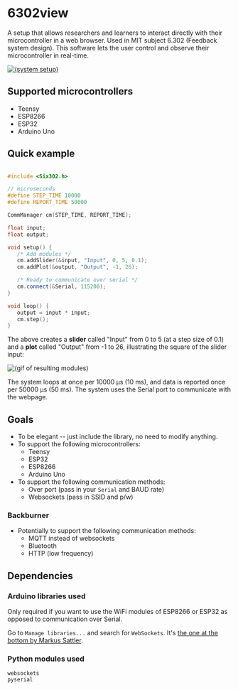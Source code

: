 # 6302view

A setup that allows researchers and learners to interact directly with their microcontroller in a web browser. Used in MIT subject 6.302 (Feedback system design). This software lets the user control and observe their microcontroller in real-time.

[![(system setup)](https://i.imgur.com/djGt0lU.jpg "6302view with Teensy setup")](https://www.youtube.com/watch?v=AaNXcUNaw-I)

## Supported microcontrollers

* Teensy
* ESP8266
* ESP32
* Arduino Uno

## Quick example

```cpp

#include <Six302.h>

// microseconds
#define STEP_TIME 10000
#define REPORT_TIME 50000

CommManager cm(STEP_TIME, REPORT_TIME);

float input;
float output;

void setup() {
   /* Add modules */
   cm.addSlider(&input, "Input", 0, 5, 0.1);
   cm.addPlot(&output, "Output", -1, 26);

   /* Ready to communicate over serial */
   cm.connect(&Serial, 115200);
}

void loop() {
   output = input * input;
   cm.step();
}
```

The above creates a **slider** called "Input" from 0 to 5 (at a step size of 0.1) and a **plot** called "Output" from -1 to 26, illustrating the square of the slider input:

![(gif of resulting modules)](https://i.imgur.com/THO1Me1.gif)

The system loops at once per 10000 µs (10 ms), and data is reported once per 50000 µs (50 ms). The system uses the Serial port to communicate with the webpage.

## Goals

* To be elegant -- just include the library, no need to modify anything.
* To support the following microcontrollers:
   * Teensy
   * ESP32
   * ESP8266
   * Arduino Uno
* To support the following communication methods:
   * Over port (pass in your `Serial` and BAUD rate)
   * Websockets (pass in SSID and p/w)

### Backburner

* Potentially to support the following communication methods:
   * MQTT instead of websockets
   * Bluetooth
   * HTTP (low frequency)

## Dependencies

### Arduino libraries used

Only required if you want to use the WiFi modules of ESP8266 or ESP32 as opposed to communication over Serial.

Go to `Manage libraries...` and search for `WebSockets`. It's [the one at the bottom by Markus Sattler](https://github.com/Links2004/arduinoWebSockets).

### Python modules used

```plaintext
websockets
pyserial
```
